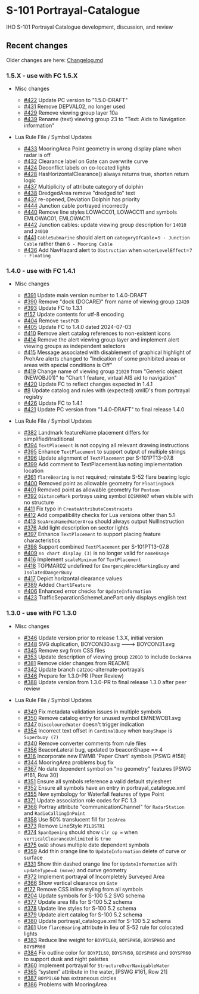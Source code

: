 # S-101 Portrayal-Catalogue
IHO S-101 Portrayal Catalogue development, discussion, and review

[i3]: https://github.com/iho-ohi/S-101_Portrayal-Catalogue/issues/3
[i8]: https://github.com/iho-ohi/S-101_Portrayal-Catalogue/issues/8
[i17]: https://github.com/iho-ohi/S-101_Portrayal-Catalogue/issues/17
[i99]: https://github.com/iho-ohi/S-101_Portrayal-Catalogue/issues/99
[i144]: https://github.com/iho-ohi/S-101_Portrayal-Catalogue/issues/144
[i157]: https://github.com/iho-ohi/S-101_Portrayal-Catalogue/issues/157
[i175]: https://github.com/iho-ohi/S-101_Portrayal-Catalogue/issues/175
[i177]: https://github.com/iho-ohi/S-101_Portrayal-Catalogue/issues/177
[i204]: https://github.com/iho-ohi/S-101_Portrayal-Catalogue/issues/204
[i214]: https://github.com/iho-ohi/S-101_Portrayal-Catalogue/issues/214
[i224]: https://github.com/iho-ohi/S-101_Portrayal-Catalogue/issues/224
[i226]: https://github.com/iho-ohi/S-101_Portrayal-Catalogue/issues/226
[i228]: https://github.com/iho-ohi/S-101_Portrayal-Catalogue/issues/228
[i229]: https://github.com/iho-ohi/S-101_Portrayal-Catalogue/issues/229
[i238]: https://github.com/iho-ohi/S-101_Portrayal-Catalogue/issues/238
[i272]: https://github.com/iho-ohi/S-101_Portrayal-Catalogue/issues/272
[i273]: https://github.com/iho-ohi/S-101_Portrayal-Catalogue/issues/273
[i274]: https://github.com/iho-ohi/S-101_Portrayal-Catalogue/issues/274
[i276]: https://github.com/iho-ohi/S-101_Portrayal-Catalogue/issues/276
[i277]: https://github.com/iho-ohi/S-101_Portrayal-Catalogue/issues/277
[i278]: https://github.com/iho-ohi/S-101_Portrayal-Catalogue/issues/278
[i279]: https://github.com/iho-ohi/S-101_Portrayal-Catalogue/issues/279
[i280]: https://github.com/iho-ohi/S-101_Portrayal-Catalogue/issues/280
[i281]: https://github.com/iho-ohi/S-101_Portrayal-Catalogue/issues/281
[i282]: https://github.com/iho-ohi/S-101_Portrayal-Catalogue/issues/282
[i285]: https://github.com/iho-ohi/S-101_Portrayal-Catalogue/issues/285
[i287]: https://github.com/iho-ohi/S-101_Portrayal-Catalogue/issues/287
[i288]: https://github.com/iho-ohi/S-101_Portrayal-Catalogue/issues/288
[i289]: https://github.com/iho-ohi/S-101_Portrayal-Catalogue/issues/289
[i290]: https://github.com/iho-ohi/S-101_Portrayal-Catalogue/issues/290
[i291]: https://github.com/iho-ohi/S-101_Portrayal-Catalogue/issues/291
[i292]: https://github.com/iho-ohi/S-101_Portrayal-Catalogue/issues/292
[i293]: https://github.com/iho-ohi/S-101_Portrayal-Catalogue/issues/293
[i294]: https://github.com/iho-ohi/S-101_Portrayal-Catalogue/issues/294
[i295]: https://github.com/iho-ohi/S-101_Portrayal-Catalogue/issues/295
[i296]: https://github.com/iho-ohi/S-101_Portrayal-Catalogue/issues/296
[i297]: https://github.com/iho-ohi/S-101_Portrayal-Catalogue/issues/297
[i298]: https://github.com/iho-ohi/S-101_Portrayal-Catalogue/issues/298
[i299]: https://github.com/iho-ohi/S-101_Portrayal-Catalogue/issues/299
[i300]: https://github.com/iho-ohi/S-101_Portrayal-Catalogue/issues/300
[i301]: https://github.com/iho-ohi/S-101_Portrayal-Catalogue/issues/301
[i302]: https://github.com/iho-ohi/S-101_Portrayal-Catalogue/issues/302
[i303]: https://github.com/iho-ohi/S-101_Portrayal-Catalogue/issues/303
[i307]: https://github.com/iho-ohi/S-101_Portrayal-Catalogue/issues/307
[i305]: https://github.com/iho-ohi/S-101_Portrayal-Catalogue/issues/305
[i304]: https://github.com/iho-ohi/S-101_Portrayal-Catalogue/issues/304
[i306]: https://github.com/iho-ohi/S-101_Portrayal-Catalogue/issues/306
[i309]: https://github.com/iho-ohi/S-101_Portrayal-Catalogue/issues/309
[i311]: https://github.com/iho-ohi/S-101_Portrayal-Catalogue/issues/311
[i312]: https://github.com/iho-ohi/S-101_Portrayal-Catalogue/issues/312
[i313]: https://github.com/iho-ohi/S-101_Portrayal-Catalogue/issues/313
[i316]: https://github.com/iho-ohi/S-101_Portrayal-Catalogue/issues/316
[i318]: https://github.com/iho-ohi/S-101_Portrayal-Catalogue/issues/318
[i319]: https://github.com/iho-ohi/S-101_Portrayal-Catalogue/issues/319
[i320]: https://github.com/iho-ohi/S-101_Portrayal-Catalogue/issues/320
[i321]: https://github.com/iho-ohi/S-101_Portrayal-Catalogue/issues/321
[i322]: https://github.com/iho-ohi/S-101_Portrayal-Catalogue/issues/322
[i323]: https://github.com/iho-ohi/S-101_Portrayal-Catalogue/issues/323
[i324]: https://github.com/iho-ohi/S-101_Portrayal-Catalogue/issues/324
[i325]: https://github.com/iho-ohi/S-101_Portrayal-Catalogue/issues/325
[i326]: https://github.com/iho-ohi/S-101_Portrayal-Catalogue/issues/326
[i327]: https://github.com/iho-ohi/S-101_Portrayal-Catalogue/issues/327
[i329]: https://github.com/iho-ohi/S-101_Portrayal-Catalogue/issues/329
[i330]: https://github.com/iho-ohi/S-101_Portrayal-Catalogue/issues/330
[i331]: https://github.com/iho-ohi/S-101_Portrayal-Catalogue/issues/331
[i332]: https://github.com/iho-ohi/S-101_Portrayal-Catalogue/issues/332
[i333]: https://github.com/iho-ohi/S-101_Portrayal-Catalogue/issues/333
[i334]: https://github.com/iho-ohi/S-101_Portrayal-Catalogue/issues/334
[i335]: https://github.com/iho-ohi/S-101_Portrayal-Catalogue/issues/335
[i336]: https://github.com/iho-ohi/S-101_Portrayal-Catalogue/issues/336
[i337]: https://github.com/iho-ohi/S-101_Portrayal-Catalogue/issues/337
[i338]: https://github.com/iho-ohi/S-101_Portrayal-Catalogue/issues/338
[i340]: https://github.com/iho-ohi/S-101_Portrayal-Catalogue/issues/340
[i341]: https://github.com/iho-ohi/S-101_Portrayal-Catalogue/issues/341
[i342]: https://github.com/iho-ohi/S-101_Portrayal-Catalogue/issues/342
[i344]: https://github.com/iho-ohi/S-101_Portrayal-Catalogue/issues/344
[i345]: https://github.com/iho-ohi/S-101_Portrayal-Catalogue/issues/345
[i346]: https://github.com/iho-ohi/S-101_Portrayal-Catalogue/issues/346
[i347]: https://github.com/iho-ohi/S-101_Portrayal-Catalogue/issues/347
[i348]: https://github.com/iho-ohi/S-101_Portrayal-Catalogue/issues/348
[i349]: https://github.com/iho-ohi/S-101_Portrayal-Catalogue/issues/349
[i350]: https://github.com/iho-ohi/S-101_Portrayal-Catalogue/issues/350
[i351]: https://github.com/iho-ohi/S-101_Portrayal-Catalogue/issues/351
[i352]: https://github.com/iho-ohi/S-101_Portrayal-Catalogue/issues/352
[i353]: https://github.com/iho-ohi/S-101_Portrayal-Catalogue/issues/353
[i354]: https://github.com/iho-ohi/S-101_Portrayal-Catalogue/issues/354
[i355]: https://github.com/iho-ohi/S-101_Portrayal-Catalogue/issues/355
[i356]: https://github.com/iho-ohi/S-101_Portrayal-Catalogue/issues/356
[i358]: https://github.com/iho-ohi/S-101_Portrayal-Catalogue/issues/358
[i359]: https://github.com/iho-ohi/S-101_Portrayal-Catalogue/issues/359
[i360]: https://github.com/iho-ohi/S-101_Portrayal-Catalogue/issues/360
[i361]: https://github.com/iho-ohi/S-101_Portrayal-Catalogue/issues/361
[i365]: https://github.com/iho-ohi/S-101_Portrayal-Catalogue/issues/365
[i366]: https://github.com/iho-ohi/S-101_Portrayal-Catalogue/issues/366
[i367]: https://github.com/iho-ohi/S-101_Portrayal-Catalogue/issues/367
[i368]: https://github.com/iho-ohi/S-101_Portrayal-Catalogue/issues/368
[i371]: https://github.com/iho-ohi/S-101_Portrayal-Catalogue/issues/371
[i372]: https://github.com/iho-ohi/S-101_Portrayal-Catalogue/issues/372
[i373]: https://github.com/iho-ohi/S-101_Portrayal-Catalogue/issues/373
[i374]: https://github.com/iho-ohi/S-101_Portrayal-Catalogue/issues/374
[i375]: https://github.com/iho-ohi/S-101_Portrayal-Catalogue/issues/375
[i376]: https://github.com/iho-ohi/S-101_Portrayal-Catalogue/issues/376
[i377]: https://github.com/iho-ohi/S-101_Portrayal-Catalogue/issues/377
[i378]: https://github.com/iho-ohi/S-101_Portrayal-Catalogue/issues/378
[i379]: https://github.com/iho-ohi/S-101_Portrayal-Catalogue/issues/379
[i380]: https://github.com/iho-ohi/S-101_Portrayal-Catalogue/issues/380
[i381]: https://github.com/iho-ohi/S-101_Portrayal-Catalogue/issues/381
[i382]: https://github.com/iho-ohi/S-101_Portrayal-Catalogue/issues/382
[i383]: https://github.com/iho-ohi/S-101_Portrayal-Catalogue/issues/383
[i384]: https://github.com/iho-ohi/S-101_Portrayal-Catalogue/issues/384
[i387]: https://github.com/iho-ohi/S-101_Portrayal-Catalogue/issues/387
[i346]: https://github.com/iho-ohi/S-101_Portrayal-Catalogue/issues/346
[i386]: https://github.com/iho-ohi/S-101_Portrayal-Catalogue/issues/386
[i388]: https://github.com/iho-ohi/S-101_Portrayal-Catalogue/issues/388
[i389]: https://github.com/iho-ohi/S-101_Portrayal-Catalogue/issues/389
[i390]: https://github.com/iho-ohi/S-101_Portrayal-Catalogue/issues/390
[i391]: https://github.com/iho-ohi/S-101_Portrayal-Catalogue/issues/391
[i392]: https://github.com/iho-ohi/S-101_Portrayal-Catalogue/issues/392
[i393]: https://github.com/iho-ohi/S-101_Portrayal-Catalogue/issues/393
[i394]: https://github.com/iho-ohi/S-101_Portrayal-Catalogue/issues/394
[i395]: https://github.com/iho-ohi/S-101_Portrayal-Catalogue/issues/395
[i396]: https://github.com/iho-ohi/S-101_Portrayal-Catalogue/issues/396
[i397]: https://github.com/iho-ohi/S-101_Portrayal-Catalogue/issues/397
[i398]: https://github.com/iho-ohi/S-101_Portrayal-Catalogue/issues/398
[i399]: https://github.com/iho-ohi/S-101_Portrayal-Catalogue/issues/399
[i400]: https://github.com/iho-ohi/S-101_Portrayal-Catalogue/issues/400
[i401]: https://github.com/iho-ohi/S-101_Portrayal-Catalogue/issues/401
[i404]: https://github.com/iho-ohi/S-101_Portrayal-Catalogue/issues/404
[i405]: https://github.com/iho-ohi/S-101_Portrayal-Catalogue/issues/405
[i406]: https://github.com/iho-ohi/S-101_Portrayal-Catalogue/issues/406
[i409]: https://github.com/iho-ohi/S-101_Portrayal-Catalogue/issues/409
[i410]: https://github.com/iho-ohi/S-101_Portrayal-Catalogue/issues/410
[i411]: https://github.com/iho-ohi/S-101_Portrayal-Catalogue/issues/411
[i412]: https://github.com/iho-ohi/S-101_Portrayal-Catalogue/issues/412
[i413]: https://github.com/iho-ohi/S-101_Portrayal-Catalogue/issues/413
[i414]: https://github.com/iho-ohi/S-101_Portrayal-Catalogue/issues/414
[i415]: https://github.com/iho-ohi/S-101_Portrayal-Catalogue/issues/415
[i416]: https://github.com/iho-ohi/S-101_Portrayal-Catalogue/issues/416
[i417]: https://github.com/iho-ohi/S-101_Portrayal-Catalogue/issues/417
[i418]: https://github.com/iho-ohi/S-101_Portrayal-Catalogue/issues/418
[i419]: https://github.com/iho-ohi/S-101_Portrayal-Catalogue/issues/419
[i420]: https://github.com/iho-ohi/S-101_Portrayal-Catalogue/issues/420
[i421]: https://github.com/iho-ohi/S-101_Portrayal-Catalogue/issues/421
[i422]: https://github.com/iho-ohi/S-101_Portrayal-Catalogue/issues/422
[i423]: https://github.com/iho-ohi/S-101_Portrayal-Catalogue/issues/423
[i424]: https://github.com/iho-ohi/S-101_Portrayal-Catalogue/issues/424
[i426]: https://github.com/iho-ohi/S-101_Portrayal-Catalogue/issues/426
[i428]: https://github.com/iho-ohi/S-101_Portrayal-Catalogue/issues/428
[i429]: https://github.com/iho-ohi/S-101_Portrayal-Catalogue/issues/429
[i431]: https://github.com/iho-ohi/S-101_Portrayal-Catalogue/issues/431
[i432]: https://github.com/iho-ohi/S-101_Portrayal-Catalogue/issues/432
[i433]: https://github.com/iho-ohi/S-101_Portrayal-Catalogue/issues/433
[i436]: https://github.com/iho-ohi/S-101_Portrayal-Catalogue/issues/436
[i437]: https://github.com/iho-ohi/S-101_Portrayal-Catalogue/issues/437
[i438]: https://github.com/iho-ohi/S-101_Portrayal-Catalogue/issues/438
[i439]: https://github.com/iho-ohi/S-101_Portrayal-Catalogue/issues/439
[i440]: https://github.com/iho-ohi/S-101_Portrayal-Catalogue/issues/440
[i441]: https://github.com/iho-ohi/S-101_Portrayal-Catalogue/issues/441
[i442]: https://github.com/iho-ohi/S-101_Portrayal-Catalogue/issues/442
[i444]: https://github.com/iho-ohi/S-101_Portrayal-Catalogue/issues/444
[i445]: https://github.com/iho-ohi/S-101_Portrayal-Catalogue/issues/445

## Recent changes
Older changes are here: [Changelog.md](Changelog.md)

### 1.5.X - use with FC 1.5.X
* Misc changes
 	* [#422][i422] Update PC version to "1.5.0-DRAFT"
	* [#431][i431] Remove DEPVAL02, no longer used
 	* [#429][i429] Remove viewing group layer 10a
  	* [#439][i439] Rename (text) viewing group 23 to "Text: Aids to Navigation information"

* Lua Rule File / Symbol Updates
 	* [#433][i433] MooringArea Point geometry in wrong display plane when radar is off
 	* [#432][i432] Clearance label on Gate can overwrite curve
  	* [#424][i424] Deconflict labels on co-located lights
	* [#428][i428] HasHorizontalClearance() always returns true, shorten return logic
	* [#437][i437] Multiplicity of attribute category of dolphin
	* [#438][i438] DredgedArea remove "dredged to" text
	* [#437][i437] re-opened, Deviation Dolphin has priority
 	* [#444][i444] Junction cable portrayed incorrectly
  	* [#440][i440] Remove line styles LOWACC01, LOWACC11 and symbols EMLOWAC01, EMLOWAC11
  	* [#442][i442] Junction cables: update viewing group description for `14010` and `24010`
  	* [#441][i441] `CableSubmarine` should alert on `categoryOfCable`=`9 - Junction Cable` rather than `6 - Mooring Cable`
  	* [#436][i436] Add NavHazard alert to `Obstruction` when `waterLevelEffect`=`7 - Floating`

### 1.4.0 - use with FC 1.4.1
* Misc changes
	* [#391][i391] Update main version number to 1.4.0-DRAFT
 	* [#390][i390] Remove "dock (DOCARE)" from name of viewing group `12420`
  	* [#393][i393] Update FC to 1.3.1
  	* [#157][i157] Update contents for utf-8 encoding
  	* [#404][i404] Remove `testPCB`
  	* [#405][i405] Update FC to 1.4.0 dated 2024-07-03
  	* [#410][i410] Remove alert catalog references to non-existent icons
  	* [#414][i414] Remove the alert viewing group layer and implement alert viewing groups as independent selectors
  	* [#415][i415] Message associated with disablement of graphical highlight of ProhAre alerts changed to "Indication of some prohibited areas or areas with special conditions is Off"
  	* [#419][i419] Change name of viewing group `21020` from "Generic object (NEWOBJ01)" to "Chart 1 feature, virtual AIS aid to navigation"
  	* [#420][i420] Update FC to reflect changes expected in 1.4.1
  	* [#8][i8] Update catalog and rules with (expected) xmlID's from portrayal registry
  	* [#426][i426] Update FC to 1.4.1
	* [#421][i421] Update PC version from "1.4.0-DRAFT" to final release 1.4.0

* Lua Rule File / Symbol Updates
	* [#382][i382] Landmark featureName placement differs for simplified/traditional
 	* [#394][i394] `TextPlacement` is not copying all relevant drawing instructions
  	* [#395][i395] Enhance `TextPlacement` to support output of multiple strings
  	* [#396][i396] Update alignment of `TextPlacement` per S-101PT13-07.8
  	* [#399][i399] Add comment to TextPlacement.lua noting implementation location
  	* [#361][i361] `flareBearing` is not required; reinstate S-52 flare bearing logic
  	* [#400][i400] Removed point as allowable geometry for `FloatingDock`
  	* [#401][i401] Removed point as allowable geometry for `Pontoon`
  	* [#392][i392] `DistanceMark` portrays using symbol `DISMAR07` when visible with no structure
  	* [#411][i411] Fix typo in `CreateAttributeConstraints`
  	* [#412][i412] Add compatibility checks for Lua versions other than 5.1
  	* [#413][i413] `SeaAreaNamedWaterArea` should always output NullInstruction
  	* [#376][i376] Add light description on sector lights
  	* [#397][i397] Enhance `TextPlacement` to support placing feature characteristics
  	* [#398][i398] Support combined `TextPlacement` per S-101PT13-07.8
  	* [#409][i409] `no chart display (3)` is no longer valid for `nameUsage`
  	* [#416][i416] Implement `scaleMinimum` for `TextPlacement`
  	* [#418][i418] TOPMAR02 undefined for `EmergencyWreckMarkingBuoy` and `IsolatedDangerBuoy`
  	* [#417][i417] Depict horizontal clearance values
  	* [#389][i389] Added `Chart1Feature`
  	* [#406][i406] Enhanced error checks for `UpdateInformation`
  	* [#423][i423] TrafficSeparationSchemeLanePart only displays english text
 

### 1.3.0 - use with FC 1.3.0
* Misc changes
	* [#346][i346] Update version prior to release 1.3.X, initial version
	* [#348][i348] SVG <fileName> duplication, BOYCON30.svg ---> BOYCON31.svg
	* [#345][i345] Remove svg from CSS files
 	* [#353][i353] Update description of viewing group `22010` to include `DockArea`
  	* [#381][i381] Remove older changes from README
  	* [#342][i342] Update branch catzoc-alternate-portrayals
  	* [#346][i346] Prepare for 1.3.0-PR (Peer Review)
	* [#388][i388] Update version from 1.3.0-PR to final release 1.3.0 after peer review

* Lua Rule File / Symbol Updates
	* [#349][i349] Fix metadata validation issues in multiple symbols
 	* [#350][i350] Remove catalog entry for unused symbol EMNEWOB1.svg
  	* [#347][i347] `DiscolouredWater` doesn't trigger indication
  	* [#354][i354] Incorrect text offset in `CardinalBuoy` when `buoyShape` is `Superbuoy (7)`
	* [#340][i340] Remove converter comments from rule files
	* [#356][i356] BeaconLateral bug, updated to beaconShape == 4	
	* [#316][i316] Incorporate new EWMB 'Paper Chart' symbols [PSWG #158]	
	* [#344][i344] MooringArea problems bug fix
	* [#367][i367] No date dependent symbol on "no geometry" features [PSWG #161, Row 30]
 	* [#351][i351] Ensure all symbols reference a valid default stylesheet
  	* [#352][i352] Ensure all symbols have an entry in portrayal_catalogue.xml
  	* [#355][i355] New symbology for Waterfall features of type Point
  	* [#371][i371] Update association role codes for FC 1.3
  	* [#368][i368] Portray attribute "communicationChannel" for `RadarStation` and `RadioCallingInPoint`
  	* [#358][i358] Use 50% translucent fill for `IceArea`
  	* [#373][i373] Remove LineStyle `PILDSTR1`
  	* [#374][i374] `SpanOpening` should show `clr op ∞` when `verticalClearanceUnlimited` is `true`
  	* [#375][i375] `QoBD` shows multiple date dependent symbols
  	* [#359][i359] Add thin orange line to `UpdateInformation` delete of curve or surface
  	* [#331][i331] Show thin dashed orange line for `UpdateInformation` with `updateType`=`4 (move)` and curve geometry
  	* [#372][i372] Implement portrayal of Incompletely Surveyed Area
  	* [#366][i366] Show vertical clearance on `Gate`
  	* [#177][i177] Remove CSS inline styling from all symbols
  	* [#204][i204] Update symbols for S-100 5.2 SVG schema
  	* [#377][i377] Update area fills for S-100 5.2 schema
  	* [#378][i378] Update line styles for S-100 5.2 schema
  	* [#379][i379] Update alert catalog for S-100 5.2 schema
  	* [#380][i380] Update portrayal_catalogue.xml for S-100 5.2 schema
  	* [#361][i361] Use `flareBearing` attribute in lieu of S-52 rule for colocated lights
  	* [#383][i383] Reduce line weight for `BOYPIL60`, `BOYSPH50`, `BOYSPH60` and `BOYSPR60`
  	* [#384][i384] Fix outline color for `BOYPIL60`, `BOYSPH50`, `BOYSPH60` and `BOYSPR60` to support dusk and night palettes
  	* [#360][i360] Implement portrayal for `StructureOverNavigableWater`
  	* [#365][i365] “system” attribute in the water, [PSWG #161, Row 21]
  	* [#387][i387] `BOYPIL60` has extraneous circles
 	* [#386][i386] Problems with MooringArea
